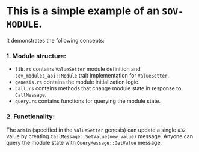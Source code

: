 # This is a simple example of an `SOV-MODULE`.

It demonstrates the following concepts:
### 1. Module structure:
- `lib.rs` contains `ValueSetter` module definition and `sov_modules_api::Module` trait implementation for `ValueSetter`.
- `genesis.rs` contains the module initialization logic.
- `call.rs` contains methods that change module state in response to `CallMessage`.
- `query.rs` contains functions for querying the module state.

### 2. Functionality: 
The `admin` (specified in the `ValueSetter` genesis) can update a single `u32` value by creating `CallMessage::SetValue(new_value)` message. Anyone can query the module state with `QueryMessage::GetValue` message.

